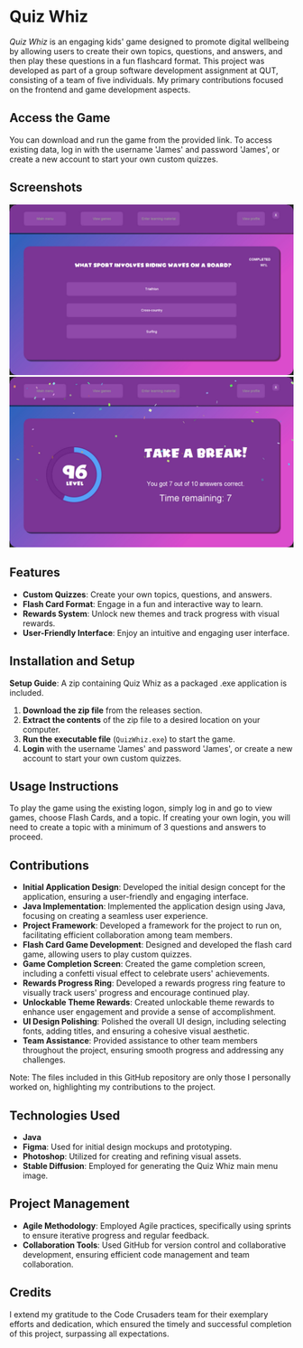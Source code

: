 # Quiz Whiz

*Quiz Whiz* is an engaging kids' game designed to promote digital wellbeing by allowing users to create their own topics, questions, and answers, and then play these questions in a fun flashcard format. This project was developed as part of a group software development assignment at QUT, consisting of a team of five individuals. My primary contributions focused on the frontend and game development aspects.

## Access the Game

You can download and run the game from the provided link. To access existing data, log in with the username 'James' and password 'James', or create a new account to start your own custom quizzes.

## Screenshots

![Screenshot of Quiz Whiz](QuizWhiz_Screenshot_1.jpg)
![Screenshot of Quiz Whiz](QuizWhiz_Screenshot_2.jpg)

## Features

- **Custom Quizzes**: Create your own topics, questions, and answers.
- **Flash Card Format**: Engage in a fun and interactive way to learn.
- **Rewards System**: Unlock new themes and track progress with visual rewards.
- **User-Friendly Interface**: Enjoy an intuitive and engaging user interface.

## Installation and Setup

**Setup Guide**: A zip containing Quiz Whiz as a packaged .exe application is included.

1. **Download the zip file** from the releases section.
2. **Extract the contents** of the zip file to a desired location on your computer.
3. **Run the executable file** (`QuizWhiz.exe`) to start the game.
4. **Login** with the username 'James' and password 'James', or create a new account to start your own custom quizzes.

## Usage Instructions

To play the game using the existing logon, simply log in and go to view games, choose Flash Cards, and a topic. If creating your own login, you will need to create a topic with a minimum of 3 questions and answers to proceed.

## Contributions

- **Initial Application Design**: Developed the initial design concept for the application, ensuring a user-friendly and engaging interface.
- **Java Implementation**: Implemented the application design using Java, focusing on creating a seamless user experience.
- **Project Framework**: Developed a framework for the project to run on, facilitating efficient collaboration among team members.
- **Flash Card Game Development**: Designed and developed the flash card game, allowing users to play custom quizzes.
- **Game Completion Screen**: Created the game completion screen, including a confetti visual effect to celebrate users' achievements.
- **Rewards Progress Ring**: Developed a rewards progress ring feature to visually track users' progress and encourage continued play.
- **Unlockable Theme Rewards**: Created unlockable theme rewards to enhance user engagement and provide a sense of accomplishment.
- **UI Design Polishing**: Polished the overall UI design, including selecting fonts, adding titles, and ensuring a cohesive visual aesthetic.
- **Team Assistance**: Provided assistance to other team members throughout the project, ensuring smooth progress and addressing any challenges.

Note: The files included in this GitHub repository are only those I personally worked on, highlighting my contributions to the project.

## Technologies Used

- **Java**
- **Figma**: Used for initial design mockups and prototyping.
- **Photoshop**: Utilized for creating and refining visual assets.
- **Stable Diffusion**: Employed for generating the Quiz Whiz main menu image.

## Project Management

- **Agile Methodology**: Employed Agile practices, specifically using sprints to ensure iterative progress and regular feedback.
- **Collaboration Tools**: Used GitHub for version control and collaborative development, ensuring efficient code management and team collaboration.


## Credits
I extend my gratitude to the Code Crusaders team for their exemplary efforts and dedication, which ensured the timely and successful completion of this project, surpassing all expectations.
